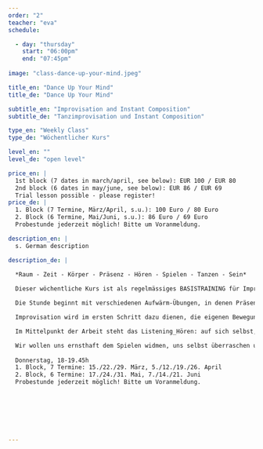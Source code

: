 ```yaml
---
order: "2"
teacher: "eva"
schedule:

  - day: "thursday"
    start: "06:00pm"
    end: "07:45pm"
    
image: "class-dance-up-your-mind.jpeg"

title_en: "Dance Up Your Mind"
title_de: "Dance Up Your Mind"

subtitle_en: "Improvisation and Instant Composition"
subtitle_de: "Tanzimprovisation und Instant Composition"

type_en: "Weekly Class"
type_de: "Wöchentlicher Kurs"

level_en: ""
level_de: "open level"

price_en: |
  1st block (7 dates in march/april, see below): EUR 100 / EUR 80     
  2nd block (6 dates in may/june, see below): EUR 86 / EUR 69  
  Trial lesson possible - please register!
price_de: |
  1. Block (7 Termine, März/April, s.u.): 100 Euro / 80 Euro     
  2. Block (6 Termine, Mai/Juni, s.u.): 86 Euro / 69 Euro  
  Probestunde jederzeit möglich! Bitte um Voranmeldung.

description_en: |
  s. German description

description_de: |
  
  *Raum - Zeit - Körper - Präsenz - Hören - Spielen - Tanzen - Sein*   

  Dieser wöchentliche Kurs ist als regelmässiges BASISTRAINING für Improvisation und Instant Composition in einer festen Gruppe gedacht. 

  Die Stunde beginnt mit verschiedenen Aufwärm-Übungen, in denen Präsenz und Körperwahrnehmung geschult wird und sich die Aufmerksamkeit auf das JETZT fokussiert. Schwerkraft, Raum, Dynamik und Zeit werden erforscht, die Verbindung von Atem, Stimme und Bewegung erkundet. 

  Improvisation wird im ersten Schritt dazu dienen, die eigenen Bewegungsmöglichkeiten zu erweitern und sich von vorgeschriebenen Formen zu lösen. Im weiteren Verlauf werden die TeilnehmerInnen in komplexere Strukturen der Solo- und Gruppenimprovisation eingeführt.

  Im Mittelpunkt der Arbeit steht das Listening_Hören: auf sich selbst, auf die Gruppe, auf den Raum, auf die uns umgebenen Geräusche, auf das, was IST. Dieses HÖREN dient als Inspiration und lässt uns Impulse aufgreifen, darauf reagieren und den Moment bewusst gestalten. Aus Improvisationen entstehen Kompositionen aus dem Moment heraus, allein und in der Interaktion mit einem Partner oder der Gruppe. 

  Wir wollen uns ernsthaft dem Spielen widmen, uns selbst überraschen und die Balance zwischen Freiheit und Festlegung erforschen...  
  
  Donnerstag, 18-19.45h        
  1. Block, 7 Termine: 15./22./29. März, 5./12./19./26. April    
  2. Block, 6 Termine: 17./24./31. Mai, 7./14./21. Juni  
  Probestunde jederzeit möglich! Bitte um Voranmeldung.
 
  
  
  
 
 

---
```


